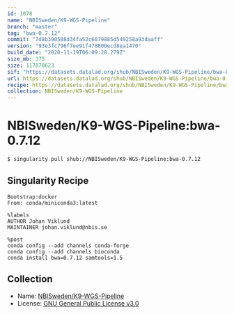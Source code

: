 ```yaml
---
id: 1078
name: "NBISweden/K9-WGS-Pipeline"
branch: "master"
tag: "bwa-0.7.12"
commit: "7d8b390588d34fa52c6079885d549258a93daaff"
version: "93e3fc796f7ee91f478800ecd8ea1470"
build_date: "2020-11-19T06:09:28.279Z"
size_mb: 375
size: 117870623
sif: "https://datasets.datalad.org/shub/NBISweden/K9-WGS-Pipeline/bwa-0.7.12/2020-11-19-7d8b3905-93e3fc79/93e3fc796f7ee91f478800ecd8ea1470.simg"
url: https://datasets.datalad.org/shub/NBISweden/K9-WGS-Pipeline/bwa-0.7.12/2020-11-19-7d8b3905-93e3fc79/
recipe: https://datasets.datalad.org/shub/NBISweden/K9-WGS-Pipeline/bwa-0.7.12/2020-11-19-7d8b3905-93e3fc79/Singularity
collection: NBISweden/K9-WGS-Pipeline
---
```


# NBISweden/K9-WGS-Pipeline:bwa-0.7.12

```bash
$ singularity pull shub://NBISweden/K9-WGS-Pipeline:bwa-0.7.12
```

## Singularity Recipe

```singularity
Bootstrap:docker
From: conda/miniconda3:latest

%labels
AUTHOR Johan Viklund
MAINTAINER johan.viklund@nbis.se

%post
conda config --add channels conda-forge
conda config --add channels bioconda
conda install bwa=0.7.12 samtools=1.5
```

## Collection

 - Name: [NBISweden/K9-WGS-Pipeline](https://github.com/NBISweden/K9-WGS-Pipeline)
 - License: [GNU General Public License v3.0](https://api.github.com/licenses/gpl-3.0)

